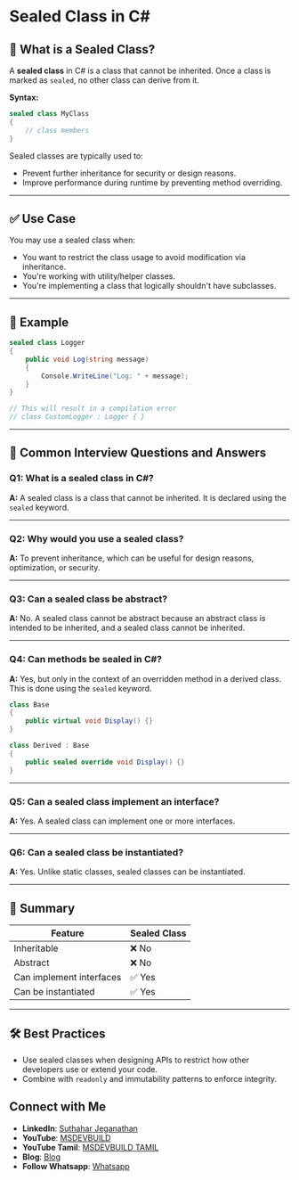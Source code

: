 
# Sealed Class in C#

## 📘 What is a Sealed Class?

A **sealed class** in C# is a class that cannot be inherited. Once a class is marked as `sealed`, no other class can derive from it.

**Syntax:**

```csharp
sealed class MyClass
{
    // class members
}
```

Sealed classes are typically used to:
- Prevent further inheritance for security or design reasons.
- Improve performance during runtime by preventing method overriding.

---

## ✅ Use Case

You may use a sealed class when:
- You want to restrict the class usage to avoid modification via inheritance.
- You're working with utility/helper classes.
- You're implementing a class that logically shouldn't have subclasses.

---

## 📌 Example

```csharp
sealed class Logger
{
    public void Log(string message)
    {
        Console.WriteLine("Log: " + message);
    }
}

// This will result in a compilation error
// class CustomLogger : Logger { }
```

---

## 🎯 Common Interview Questions and Answers

### Q1: What is a sealed class in C#?
**A:** A sealed class is a class that cannot be inherited. It is declared using the `sealed` keyword.

---

### Q2: Why would you use a sealed class?
**A:** To prevent inheritance, which can be useful for design reasons, optimization, or security.

---

### Q3: Can a sealed class be abstract?
**A:** No. A sealed class cannot be abstract because an abstract class is intended to be inherited, and a sealed class cannot be inherited.

---

### Q4: Can methods be sealed in C#?
**A:** Yes, but only in the context of an overridden method in a derived class. This is done using the `sealed` keyword.

```csharp
class Base
{
    public virtual void Display() {}
}

class Derived : Base
{
    public sealed override void Display() {}
}
```

---

### Q5: Can a sealed class implement an interface?
**A:** Yes. A sealed class can implement one or more interfaces.

---

### Q6: Can a sealed class be instantiated?
**A:** Yes. Unlike static classes, sealed classes can be instantiated.

---

## 📂 Summary

| Feature | Sealed Class |
|--------|--------------|
| Inheritable | ❌ No |
| Abstract | ❌ No |
| Can implement interfaces | ✅ Yes |
| Can be instantiated | ✅ Yes |

---

## 🛠️ Best Practices

- Use sealed classes when designing APIs to restrict how other developers use or extend your code.
- Combine with `readonly` and immutability patterns to enforce integrity.

 ## Connect with Me
- **LinkedIn**: [Suthahar Jeganathan](https://www.linkedin.com/in/jssuthahar/)
- **YouTube**: [MSDEVBUILD](https://www.youtube.com/@MSDEVBUILD)
- **YouTube Tamil**: [MSDEVBUILD TAMIL](https://www.youtube.com/@MSDEVBUILDTamil)
- **Blog**: [Blog](https://www.msdevbuild.com/)
- **Follow Whatsapp**: [Whatsapp](https://www.whatsapp.com/channel/0029Va5j2rHEFeXcTlUhQB0J)
